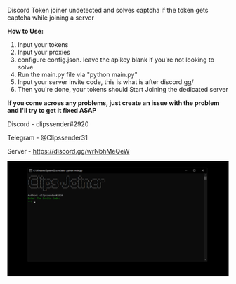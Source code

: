 Discord Token joiner undetected and solves captcha if the token gets captcha while joining a server

**How to Use:**
1. Input your tokens
2. Input your proxies
3. configure config.json. leave the apikey blank if you're not looking to solve
5. Run the main.py file via "python main.py"
6. Input your server invite code, this is what is after discord.gg/
7. Then you're done, your tokens should Start Joining the dedicated server

**If you come across any problems, just create an issue with the problem and I'll try to get it fixed ASAP**

Discord - clipssender#2920

Telegram - @Clipssender31

Server - https://discord.gg/wrNbhMeQeW

![](clipsjoiner.png)
